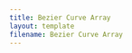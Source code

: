 ```yaml
---
title: Bezier Curve Array
layout: template
filename: Bezier Curve Array
--- 
```


<script src="sketches/Bezier Curve Array.js"></script>
